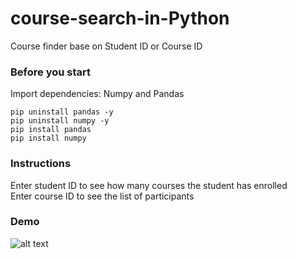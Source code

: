 # course-search-in-Python
Course finder base on Student ID or Course ID


### Before you start
Import dependencies: Numpy and Pandas

```
pip uninstall pandas -y
pip uninstall numpy -y
pip install pandas
pip install numpy
```

### Instructions
Enter student ID to see how many courses the student has enrolled
<br>
Enter course ID to see the list of participants
<br>

### Demo
![alt text](https://github.com/[username]/[reponame]/blob/[branch]/image.jpg?raw=true)

